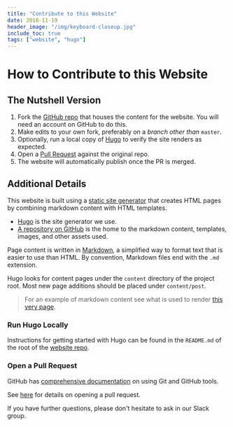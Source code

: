 ```yaml
---
title: "Contribute to this Website"
date: 2018-11-19
header_image: "/img/keyboard-closeup.jpg"
include_toc: true
tags: ["website", "hugo"]
---
```


# How to Contribute to this Website

## The Nutshell Version

  1. Fork the [GitHub repo][website_repo] that houses the content for the website.  You will need an account on GitHub to do this.
  1. Make edits to your own fork, preferably on a _branch other than_ `master`.
  1. Optionally, run a local copy of [Hugo][hugo_site] to verify the site renders as expected.
  1. Open a [Pull Request][pull_request] against the original repo.
  1. The website will automatically publish once the PR is merged.

## Additional Details

This website is built using a [static site generator][static_generator] that creates HTML pages by combining markdown content with HTML templates.

* [Hugo][hugo_site] is the site generator we use.
* [A repository on GitHub][website_repo] is the home to the markdown content, templates, images, and other assets used.

Page content is written in [Markdown][markdown], a simplified way to format text that is easier to use than HTML.  By convention, Markdown files end with the `.md` extension.

Hugo looks for content pages under the `content` directory of the project root.  Most new page additions should be placed under `content/post`.

> For an example of markdown content see what is used to render [this very page][this_page].

### Run Hugo Locally

Instructions for getting started with Hugo can be found in the `README.md` of the root of the [website repo][website_repo].

### Open a Pull Request

GitHub has [comprehensive documentation][github_help] on using Git and GitHub tools.

See [here][pull_request] for details on opening a pull request.

If you have further questions, please don't hesitate to ask in our Slack group.


[hugo_site]: https://gohugo.io/
[website_repo]: https://github.com/PDXPythonPirates/pythonpirates.org
[static_generator]: https://www.staticgen.com/
[markdown]: https://guides.github.com/features/mastering-markdown/
[github_help]: https://help.github.com/
[pull_request]: https://help.github.com/articles/about-pull-requests/
[this_page]: https://raw.githubusercontent.com/PDXPythonPirates/pythonpirates.org/master/content/post/contribute-to-website.md
